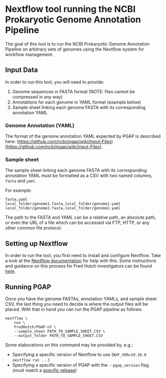 # Nextflow tool running the NCBI Prokaryotic Genome Annotation Pipeline

The goal of this tool is to run the NCBI Prokaryotic Genome Annotation Pipeline
on arbitrary sets of genomes using the Nextflow system for workflow management.


## Input Data

In order to run this tool, you will need to provide:

  1) Genome sequences in FASTA format (NOTE: files cannot be compressed in any way)
  2) Annotations for each genome in YAML format (example below)
  3) Sample sheet linking each genome FASTA with its corresponding annotation YAML


### Genome Annotation (YAML)

The format of the genome annotation YAML expected by PGAP is described here: 
(https://github.com/ncbi/pgap/wiki/Input-Files)[https://github.com/ncbi/pgap/wiki/Input-Files].


### Sample sheet

The sample sheet linking each genome FASTA with its corresponding annotation YAML
must be formatted as a CSV with two named columns, `fasta` and `yaml`. 

For example:

```
fasta,yaml
local_folder/genome1.fasta,local_folder/genome1.yaml
local_folder/genome2.fasta,local_folder/genome2.yaml
```

The path to the FASTA and YAML can be a relative path, an absolute path, or even
the URL of a file which can be accessed via FTP, HTTP, or any other common file protocol.


## Setting up Nextflow

In order to run the tool, you first need to install and configure Nextflow. Take a look
at the [Nextflow documentation](http://nextflow.io/) for help with this. Some instructions
and guidance on this process for Fred Hutch investigators can be found 
[here](https://sciwiki.fredhutch.org/compdemos/nextflow/). 


## Running PGAP

Once you have the genome FASTAs, annotation YAMLs, and sample sheet CSV, the last thing you
need to decide is where the output files will be placed. With that in hand you can run
the PGAP pipeline as follows:

```
nextflow \
    run \
    FredHutch/PGAP-nf \
    --sample_sheet PATH_TO_SAMPLE_SHEET.CSV \
    --output_folder PATH_TO_SAMPLE_SHEET.CSV
```

Some elaborations on this command may be provided by, e.g.:

  - Specifying a specific version of Nextflow to use (`NXF_VER=19.10.0 nextflow run ...`)
  - Specifying a specific version of PGAP with the `--pgap_version` flag (must match a [specific release](https://github.com/ncbi/pgap/releases))

